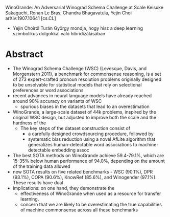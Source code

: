 WinoGrande: An Adversarial Winograd Schema Challenge at Scale
Keisuke Sakaguchi, Ronan Le Bras, Chandra Bhagavatula, Yejin Choi
arXiv:1907.10641 [cs.CL]

* Yejin Choiról Turán György mondja, hogy hisz a deep learning szimbolikus
  dolgokkal való hibridizálásában

# Abstract

* The Winograd Schema Challenge (WSC) (Levesque, Davis, and Morgenstern 2011),
  a benchmark for commonsense reasoning, is a set of 273 expert-crafted pronoun
  resolution problems originally designed to be unsolvable for statistical
  models that rely on selectional preferences or word associations
* recent advances in neural language models have already reached around 90%
  accuracy on variants of WSC
  * spurious biases in the datasets that lead to an overestimation
* WinoGrande, a large-scale dataset of 44k problems, inspired by the original
  WSC design, but adjusted to improve both the scale and the hardness of the
  * The key steps of the dataset construction consist of 
    * a carefully designed crowdsourcing procedure, followed by 
    * systematic bias reduction using a novel AfLite algorithm that generalizes
      human-detectable word associations to machine-detectable embedding assoc
* The best SOTA methods on WinoGrande achieve 59.4-79.1%, which are 15-35%
  below human performance of 94.0%, depending on the amount of the training
  data allowed
* new SOTA results on five related benchmarks - WSC (90.1%), DPR (93.1%), COPA
  (90.6%), KnowRef (85.6%), and Winogender (97.1%). These results have dual
* implications: on one hand, they demonstrate the 
  * effectiveness of WinoGrande when used as a resource for transfer learning.
  * concern that we are likely to be overestimating the true capabilities of
    machine commonsense across all these benchmarks
